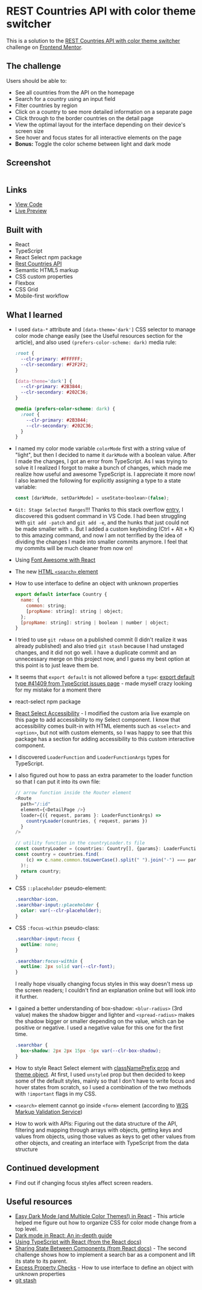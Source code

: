 # REST Countries API with color theme switcher

This is a solution to the [REST Countries API with color theme switcher](https://www.frontendmentor.io/challenges/rest-countries-api-with-color-theme-switcher-5cacc469fec04111f7b848ca) challenge on [Frontend Mentor](https://www.frontendmentor.io/). 

## The challenge

Users should be able to:

- See all countries from the API on the homepage
- Search for a country using an input field
- Filter countries by region
- Click on a country to see more detailed information on a separate page
- Click through to the border countries on the detail page
- View the optimal layout for the interface depending on their device's screen size
- See hover and focus states for all interactive elements on the page
- **Bonus:** Toggle the color scheme between light and dark mode

## Screenshot

![]()

## Links

- [View Code](https://www.example.com)
- [Live Preview](https://www.example.com)

## Built with

<!-- TODO: Fix this list -->
- React
- TypeScript
- React Select npm package
- [Rest Countries API](https://restcountries.com/)
- Semantic HTML5 markup
- CSS custom properties
- Flexbox
- CSS Grid
- Mobile-first workflow

## What I learned

- I used ```data-*``` attribute and ```[data-theme='dark']``` CSS selector to manage color mode change easily (see the Useful resources section for the article), and also used ```(prefers-color-scheme: dark)``` media rule:

  ```css
  :root {
    --clr-primary: #FFFFFF;
    --clr-secondary: #F2F2F2;
  }

  [data-theme='dark'] {
    --clr-primary: #2B3844;
    --clr-secondary: #202C36;
  }

  @media (prefers-color-scheme: dark) {
    :root {
      --clr-primary: #2B3844;
      --clr-secondary: #202C36;
    }
  }
  ```

- I named my color mode variable ```colorMode``` first with a string value of "light", but then I decided to name it ```darkMode``` with a boolean value. After I made the changes, I got an error from TypeScript. As I was trying to solve it I realized I forgot to make a bunch of changes, which made me realize how useful and awesome TypeScript is. I appreciate it more now! I also learned the following for explicitly assigning a type to a state variable:

  ```js
  const [darkMode, setDarkMode] = useState<boolean>(false);
  ```

- ```Git: Stage Selected Ranges```!!! Thanks to this stack overflow [entry](https://stackoverflow.com/a/65649756), I discovered this godsent command in VS Code. I had been struggling with ```git add -patch``` and ```git add -e```, and the hunks that just could not be made smaller with ```s```. But I added a custom keybinding (Ctrl + Alt + K) to this amazing command, and now I am not terrified by the idea of dividing the changes I made into smaller commits anymore. I feel that my commits will be much cleaner from now on!

- Using [Font Awesome with React](https://docs.fontawesome.com/web/use-with/react/add-icons#add-individual-icons-explicitly)

- The new [HTML ```<search>``` element](https://developer.mozilla.org/en-US/docs/Web/HTML/Element/search)

- How to use interface to define an object with unknown properties 
  ```js
  export default interface Country {
    name: {
      common: string;
      [propName: string]: string | object;
    };
    [propName: string]: string | boolean | number | object;
  }
  ```

- I tried to use ```git rebase``` on a published commit (I didn't realize it was already published) and also tried ```git stash``` because I had unstaged changes, and it did not go well. I have a duplicate commit and an unnecessary merge on this project now, and I guess my best option at this point is to just leave them be.

- It seems that ```export default``` is not allowed before a ```type```: [export default type #41409 from TypeScript issues page](https://github.com/microsoft/TypeScript/issues/41409) - made myself crazy looking for my mistake for a moment there

- react-select npm package

- [React Select Accessibility](https://react-select.com/advanced#accessibility) - I modified the custom aria live example on this page to add accessibility to my Select component. I know that accessibility comes built-in with HTML elements such as ```<select>``` and ```<option>```, but not with custom elements, so I was happy to see that this package has a section for adding accessibility to this custom interactive component.

- I discovered ```LoaderFunction``` and ```LoaderFunctionArgs``` types for TypeScript.

- I also figured out how to pass an extra parameter to the loader function so that I can put it into its own file:

  ```js
  // arrow function inside the Router element
  <Route
    path="/:id"
    element={<DetailPage />}
    loader={({ request, params }: LoaderFunctionArgs) =>
      countryLoader(countries, { request, params })
    }
  />

  // utility function in the countryLoader.ts file
  const countryLoader = (countries: Country[], {params}: LoaderFunctionArgs): Country => {
  const country = countries.find(
      (c) => c.name.common.toLowerCase().split(" ").join("-") === params.id
    )!;
    return country;
  }
  ```

- CSS ```::placeholder``` pseudo-element:

  ```css
  .searchbar-icon,
  .searchbar-input::placeholder {
    color: var(--clr-placeholder);
  }
  ```
- CSS ```:focus-within``` pseudo-class:

  ```css
  .searchbar-input:focus {
    outline: none;
  }

  .searchbar:focus-within {
    outline: 2px solid var(--clr-font);
  }
  ```
  I really hope visually changing focus styles in this way doesn't mess up the screen readers; I couldn't find an explanation online but will look into it further.

- I gained a better understanding of box-shadow: ```<blur-radius>``` (3rd value) makes the shadow bigger and lighter and ```<spread-radius>``` makes the shadow bigger or smaller depending on the value, which can be positive or negative. I used a negative value for this one for the first time.

  ```css
  .searchbar {
    box-shadow: 2px 2px 15px -5px var(--clr-box-shadow);
  }
  ```

- How to style React Select element with [classNamePrefix prop](https://react-select.com/styles#the-classnameprefix-prop) and [theme object](https://react-select.com/styles#overriding-the-theme). At first, I used ```unstyled``` prop but then decided to keep some of the default styles, mainly so that I don't have to write focus and hover states from scratch, so I used a combination of the two methods with ```!important``` flags in my CSS.

- ```<search>``` element cannot go inside ```<form>``` element (according to [W3S Markup Validation Service](https://validator.w3.org/))

- How to work with APIs: Figuring out the data structure of the API, filtering and mapping through arrays with objects, getting keys and values from objects, using those values as keys to get other values from other objects, and creating an interface with TypeScript from the data structure 

## Continued development

- Find out if changing focus styles affect screen readers.

## Useful resources

- [Easy Dark Mode (and Multiple Color Themes!) in React](https://css-tricks.com/easy-dark-mode-and-multiple-color-themes-in-react/) - This article helped me figure out how to organize CSS for color mode change from a top level.
- [Dark mode in React: An in-depth guide](https://blog.logrocket.com/dark-mode-react-in-depth-guide/)
- [Using TypeScript with React (from the React docs)](https://react.dev/learn/typescript)
- [Sharing State Between Components (from React docs)](https://react.dev/learn/sharing-state-between-components#challenges) - The second challenge shows how to implement a search bar as a component and lift its state to its parent.
- [Excess Property Checks](https://www.typescriptlang.org/docs/handbook/2/objects.html#excess-property-checks) - How to use interface to define an object with unknown properties 
- [git stash](https://www.atlassian.com/git/tutorials/saving-changes/git-stash)